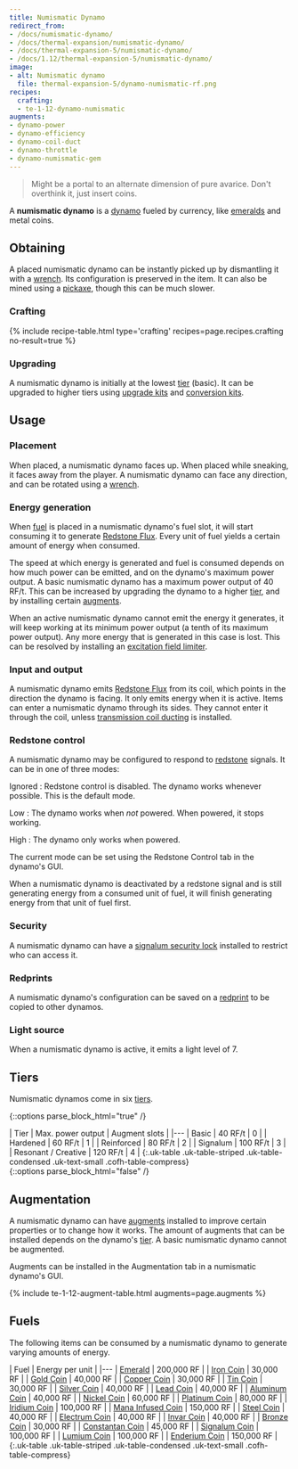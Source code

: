 ```yaml
---
title: Numismatic Dynamo
redirect_from:
- /docs/numismatic-dynamo/
- /docs/thermal-expansion/numismatic-dynamo/
- /docs/thermal-expansion-5/numismatic-dynamo/
- /docs/1.12/thermal-expansion-5/numismatic-dynamo/
image:
- alt: Numismatic dynamo
  file: thermal-expansion-5/dynamo-numismatic-rf.png
recipes:
  crafting:
  - te-1-12-dynamo-numismatic
augments:
- dynamo-power
- dynamo-efficiency
- dynamo-coil-duct
- dynamo-throttle
- dynamo-numismatic-gem
---
```


> Might be a portal to an alternate dimension of pure avarice. Don't overthink
> it, just insert coins.


A **numismatic dynamo** is a [dynamo](/docs/1.12/thermal-expansion/dynamos/) fueled by currency, like
[emeralds](https://minecraft.gamepedia.com/Emerald) and metal coins.


Obtaining
---------

A placed numismatic dynamo can be instantly picked up by dismantling it with a
[wrench](/docs/1.12/wrenches/). Its configuration is preserved in the item. It can
also be mined using a [pickaxe](https://minecraft.gamepedia.com/Pickaxe), though
this can be much slower.

### Crafting
{% include recipe-table.html type='crafting' recipes=page.recipes.crafting no-result=true %}

### Upgrading
A numismatic dynamo is initially at the lowest [tier](#tiers) (basic). It can be
upgraded to higher tiers using [upgrade kits](/docs/1.12/thermal-foundation/upgrade-kits/) and
[conversion kits](/docs/1.12/thermal-foundation/conversion-kits/).


Usage
-----

### Placement
When placed, a numismatic dynamo faces up. When placed while sneaking, it faces
away from the player. A numismatic dynamo can face any direction, and can be
rotated using a [wrench](/docs/1.12/wrenches/).

### Energy generation
When [fuel](#fuels) is placed in a numismatic dynamo's fuel slot, it will start
consuming it to generate [Redstone Flux](/docs/redstone-flux/). Every unit of
fuel yields a certain amount of energy when consumed.

The speed at which energy is generated and fuel is consumed depends on how much
power can be emitted, and on the dynamo's maximum power output. A basic
numismatic dynamo has a maximum power output of 40 RF/t. This can be increased
by upgrading the dynamo to a higher [tier](#tiers), and by installing certain
[augments](#augmentation).

When an active numismatic dynamo cannot emit the energy it generates, it will
keep working at its minimum power output (a tenth of its maximum power output).
Any more energy that is generated in this case is lost. This can be resolved by
installing an [excitation field
limiter](/docs/1.12/thermal-expansion/augment-excitation-field-limiter/).

### Input and output
A numismatic dynamo emits [Redstone Flux](/docs/redstone-flux/) from its coil,
which points in the direction the dynamo is facing. It only emits energy when it
is active. Items can enter a numismatic dynamo through its sides. They cannot
enter it through the coil, unless [transmission coil
ducting](/docs/1.12/thermal-expansion/augment-transmission-coil-ducting/) is installed.

### Redstone control
A numismatic dynamo may be configured to respond to
[redstone](https://minecraft.gamepedia.com/Redstone) signals. It can be in one
of three modes:

Ignored
: Redstone control is disabled. The dynamo works whenever possible. This is the
default mode.

Low
: The dynamo works when *not* powered. When powered, it stops working.

High
: The dynamo only works when powered.

The current mode can be set using the Redstone Control tab in the dynamo's GUI.

When a numismatic dynamo is deactivated by a redstone signal and is still
generating energy from a consumed unit of fuel, it will finish generating energy
from that unit of fuel first.

### Security
A numismatic dynamo can have a [signalum security
lock](/docs/1.12/thermal-foundation/signalum-security-lock/) installed to restrict who can access it.

### Redprints
A numismatic dynamo's configuration can be saved on a
[redprint](/docs/1.12/thermal-foundation/redprint/) to be copied to other dynamos.

### Light source
When a numismatic dynamo is active, it emits a light level of 7.


Tiers
-----

Numismatic dynamos come in six [tiers](/docs/1.12/thermal-foundation/tiers/).

{::options parse_block_html="true" /}
<div class="uk-overflow-container">
| Tier | Max. power output | Augment slots |
|---
| Basic | 40 RF/t | 0 |
| Hardened | 60 RF/t | 1 |
| Reinforced | 80 RF/t | 2 |
| Signalum | 100 RF/t | 3 |
| Resonant / Creative | 120 RF/t | 4 |
{:.uk-table .uk-table-striped .uk-table-condensed .uk-text-small .cofh-table-compress}
</div>
{::options parse_block_html="false" /}


Augmentation
------------

A numismatic dynamo can have [augments](/docs/1.12/thermal-expansion/augments/) installed to improve
certain properties or to change how it works. The amount of augments that can be
installed depends on the dynamo's [tier](#tiers). A basic numismatic dynamo
cannot be augmented.

Augments can be installed in the Augmentation tab in a numismatic dynamo's GUI.

{% include te-1-12-augment-table.html augments=page.augments %}


Fuels
-----

The following items can be consumed by a numismatic dynamo to generate varying
amounts of energy.

| Fuel | Energy per unit |
|---
| [Emerald](https://minecraft.gamepedia.com/Emerald) | 200,000 RF |
| [Iron Coin](/docs/1.12/thermal-foundation/iron-coin/) | 30,000 RF |
| [Gold Coin](/docs/1.12/thermal-foundation/gold-coin/) | 40,000 RF |
| [Copper Coin](/docs/1.12/thermal-foundation/copper-coin/) | 30,000 RF |
| [Tin Coin](/docs/1.12/thermal-foundation/tin-coin/) | 30,000 RF |
| [Silver Coin](/docs/1.12/thermal-foundation/silver-coin/) | 40,000 RF |
| [Lead Coin](/docs/1.12/thermal-foundation/lead-coin/) | 40,000 RF |
| [Aluminum Coin](/docs/1.12/thermal-foundation/aluminum-coin/) | 40,000 RF |
| [Nickel Coin](/docs/1.12/thermal-foundation/nickel-coin/) | 60,000 RF |
| [Platinum Coin](/docs/1.12/thermal-foundation/platinum-coin/) | 80,000 RF |
| [Iridium Coin](/docs/1.12/thermal-foundation/iridium-coin/) | 100,000 RF |
| [Mana Infused Coin](/docs/1.12/thermal-foundation/mana-infused-coin/) | 150,000 RF |
| [Steel Coin](/docs/1.12/thermal-foundation/steel-coin/) | 40,000 RF |
| [Electrum Coin](/docs/1.12/thermal-foundation/electrum-coin/) | 40,000 RF |
| [Invar Coin](/docs/1.12/thermal-foundation/invar-coin/) | 40,000 RF |
| [Bronze Coin](/docs/1.12/thermal-foundation/bronze-coin/) | 30,000 RF |
| [Constantan Coin](/docs/1.12/thermal-foundation/constantan-coin/) | 45,000 RF |
| [Signalum Coin](/docs/1.12/thermal-foundation/signalum-coin/) | 100,000 RF |
| [Lumium Coin](/docs/1.12/thermal-foundation/lumium-coin/) | 100,000 RF |
| [Enderium Coin](/docs/1.12/thermal-foundation/enderium-coin/) | 150,000 RF |
{:.uk-table .uk-table-striped .uk-table-condensed .uk-text-small .cofh-table-compress}
